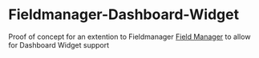 # Fieldmanager-Dashboard-Widget

Proof of concept for an extention to Fieldmanager [Field Manager](https://github.com/alleyinteractive/wordpress-fieldmanager) to allow for Dashboard Widget support
